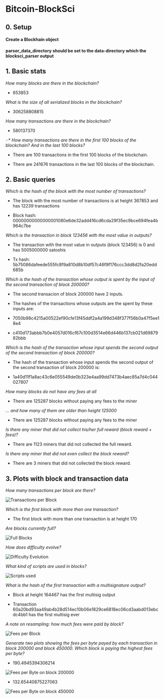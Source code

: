# Bitcoin-BlockSci


## 0. Setup 

#### Create a Blockhain object
#### parser_data_directory should be set to the data-directory which the blocksci_parser output


## 1. Basic stats

_How many blocks are there in the blockchain?_

* 653853

_What is the size of all serialized blocks in the blockchain?_ 

* 306258808815

 _How many transactions are there in the blockchain?_

* 580137370

⋅⋅* _How many transactions are there in the first 100 blocks of the blockchain? And in the last 100 blocks?_ 

*  There are 100 transactions in the first 100 blocks of the blockchain. 

*  There are 241676 transactions in the last 100 blocks of the blockchain. 


## 2. Basic queries 

_Which is the hash of the block with the most number of transactions?_ 

* The block with the most number of transactions is at height 367853 and has 12239 transactions

- Block hash: 00000000000000001080e6de32add416cd6cda29f35ec9bce694fea4b964c7be

_Which is the transaction in block 123456 with the most value in outputs?_ 
* The transaction with the most value in outputs (block 123456) is 0 and has 5005000000 satoshis

- Tx hash: 5b75086dafeede555fc8f9a810d8b10df57c46f9f176ccc3dd8d2fa20edd685b

_Which is the hash of the transaction whose output is spent by the input of the second transaction of block 200000?_ 
* The second transacion of block 200000 have 2 inputs.

* The hashes of the transactions whose outputs are the spent by these inputs are: 

- 7050b98c4215a00522ef90cfe13f45ddf2a4a199d348f377f56b0a47f5ee18e4

- c410d173abbb7b0e4057d016cf67c100d3514e66d446b137cb021d6987982bbb

_Which is the hash of the transaction whose input spends the second output of the second transaction of block 200000?_
* The hash of the transaction whose input spends the second output of the second transaction of block 200000 is:

- 1a40d11f1a8ac43c6e055549de0b323e4aa99dd7473b4aec85a7d4c044027807

_How many blocks do not have any fees at all_

* There are 125287 blocks without paying any fees to the miner

_... and how many of them are older than height 125000_

* There are 125287 blocks without paying any fees to the miner

_Is there any miner that did not collect his/her full reward (block reward + fees)?_

* There are 1123 miners that did not collected the full reward. 

_Is there any miner that did not even collect the block reward?_

* There are 3 miners that did not collected the block reward.

## 3. Plots with block and transaction data 

_How many transactions per block are there?_

![Transactions per Block](./plots/transactionsPerBlock.PNG "Transactions per Block")

_Which is the first block with more than one transaction?_

* The first block with more than one transaction is at height 170

_Are blocks currently full?_

![Full Blocks](./plots/fullBlocks.PNG "Full Blocks")

_How does difficulty evolve?_

![Difficulty Evolution](./plots/Difficulty.PNG "Difficulty Evolution")

_What kind of scripts are used in blocks?_

![Scripts used](./plots/scripts.PNG "Scripts used")

_What is the hash of the first transaction with a multisignature output?_
* Block at height 164467 has the first multisig output

* Transaction 60a20bd93aa49ab4b28d514ec10b06e1829ce6818ec06cd3aabd013ebcdc4bb1 has the first multisig ever 

_A note on resampling: how much fees were paid by block?_

![Fees per Block](./plots/FeesPerBlock.PNG "Fees per Block")

_Generate two plots showing the fees per byte payed by each transaction in block 200000 and block 450000. Which block is paying the highest fees per byte?_

* 190.4945394306214

![Fees per Byte on block 200000](./plots/FeesPerByte200000.PNG "Fees per Byte on block 200000")

* 132.65440875227063

![Fees per Byte on block 450000](./plots/FeesPerByte450000.PNG "Fees per Byte on block 450000")
